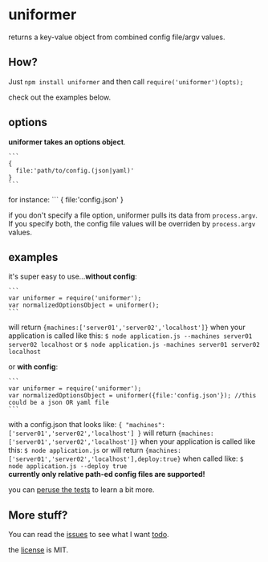 uniformer
=======

returns a key-value object from combined config file/argv values.

## How?

Just `npm install uniformer` and then call `require('uniformer')(opts);`

check out the examples below.



## options

__uniformer takes an options object__.  
  
    ```
    {
      file:'path/to/config.(json|yaml)'
    }
    ```
for instance:
    ```
    {
      file:'config.json'
    }

if you don't specify a file option, uniformer pulls its data from `process.argv`. If you specify both,
the config file values will be overriden by `process.argv` values.


## examples

it's super easy to use...__without config__:

    ```
    var uniformer = require('uniformer');
    var normalizedOptionsObject = uniformer();
    ```
will return `{machines:['server01','server02','localhost']}` when your application is called like this:
    ```
    $ node application.js --machines server01 server02 localhost
    ```
or
    ```
    $ node application.js -machines server01 server02 localhost
    ```    
  
  
or __with config__:
  
    ```
    var uniformer = require('uniformer');
    var normalizedOptionsObject = uniformer({file:'config.json'}); //this could be a json OR yaml file
    ```
with a config.json that looks like:
    ```
    {
      "machines":['server01','server02','localhost']
    }
    ```
will return `{machines:['server01','server02','localhost']}` when your application is called like this:
    ```
    $ node application.js
    ```
or will return `{machines:['server01','server02','localhost'],deploy:true}` when called like:
    ```
    $ node application.js --deploy true
    ```    
__currently only relative path-ed config files are supported!__
  
  

you can [peruse the tests](https://github.com/b3ngr33ni3r/uniformer/blob/master/tests) to learn a bit more.


## More stuff?

You can read the [issues](https://github.com/b3ngr33ni3r/uniformer/issues) to see what I want [todo](https://github.com/b3ngr33ni3r/uniformer/issues?labels=todo).  
  
the [license](https://github.com/b3ngr33ni3r/uniformer/blob/master/LICENSE) is MIT.